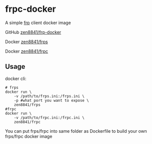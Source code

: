 # frpc-docker
A simple [frp](https://github.com/fatedier/frp) client docker image

GitHub [zen8841/frp-docker](https://github.com/zen8841/frp-docker)

Docker [zen8841/frps](https://hub.docker.com/r/zen8841/frps)

Docker [zen8841/frpc](https://hub.docker.com/r/zen8841/frpc)
## Usage
docker cli:
```shell
# frps
docker run \
	-v /path/to/frps.ini:/frps.ini \
	-p #what port you want to expose \
	zen8841/frps
#frpc
docker run \
	-v /path/to/frpc.ini:/frpc.ini \
	zen8841/frpc
```
You can put frps/frpc into same folder as Dockerfile to build your own frps/frpc docker image
